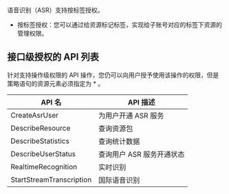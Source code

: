 语音识别（ASR）支持按标签授权。
- 按标签授权：您可以通过给资源标记标签，实现给子账号对应的标签下资源的管理权限。


## 接口级授权的 API 列表
针对支持操作级权限的 API 操作，您仍可以向用户授予使用该操作的权限，但是策略语句的资源元素必须指定为 * 。

| API 名 | API 描述 |
|---------|---------|
| CreateAsrUser | 为用户开通 ASR 服务 |
| DescribeResource | 查询资源包 |
| DescribeStatistics | 查询统计数据 |
| DescribeUserStatus | 查询用户 ASR 服务开通状态 |
| RealtimeRecognition | 实时识别 |
| StartStreamTranscription | 国际语音识别 |
